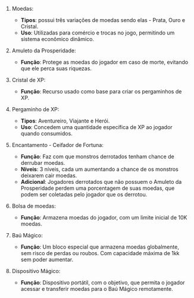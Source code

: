 1. Moedas: 
	- **Tipos**: possui três variações de moedas sendo elas - Prata, Ouro e Cristal.
	- **Uso**: Utilizadas para comércio e trocas no jogo, permitindo um sistema econômico dinâmico.

2. Amuleto da Prosperidade:
	- **Função**: Protege as moedas do jogador em caso de morte, evitando que ele perca suas riquezas. 

3. Cristal de XP:
	- **Função**: Recurso usado como base para criar os pergaminhos de XP. 
	
4. Pergaminho de XP:
	- **Tipos**: Aventureiro, Viajante e Herói.
	- **Uso**: Concedem uma quantidade específica de XP ao jogador quando consumidos.

5. Encantamento - Ceifador de Fortuna:
	- **Função**: Faz com que monstros derrotados tenham chance de derrubar moedas.
	- **Níveis**: 3 níveis, cada um aumentando a chance de os monstros deixarem cair moedas.
	- **Adicional**: Jogadores derrotados que não possuem o Amuleto da Prosperidade perdem uma porcentagem de suas moedas, que podem ser coletadas pelo jogador que os derrotou.

6. Bolsa de moedas:
	- **Função**: Armazena moedas do jogador, com um limite inicial de 10K moedas.

7. Baú Mágico:
	- **Função**: Um bloco especial que armazena moedas globalmente, sem risco de perdas ou roubos. Com capacidade máxima de 1kk sem poder aumentar.

8. Dispositivo Mágico:
	- **Função**: Dispositivo portátil, com o objetivo, que permita o jogador acessar e transferir moedas para o Baú Mágico remotamente.